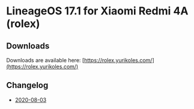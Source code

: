 # LineageOS 17.1 for Xiaomi Redmi 4A (rolex)

## Downloads
Downloads are available here: [https://rolex.yurikoles.com/](https://rolex.yurikoles.com/)

## Changelog
* [2020-08-03](2020-08-03.md)
